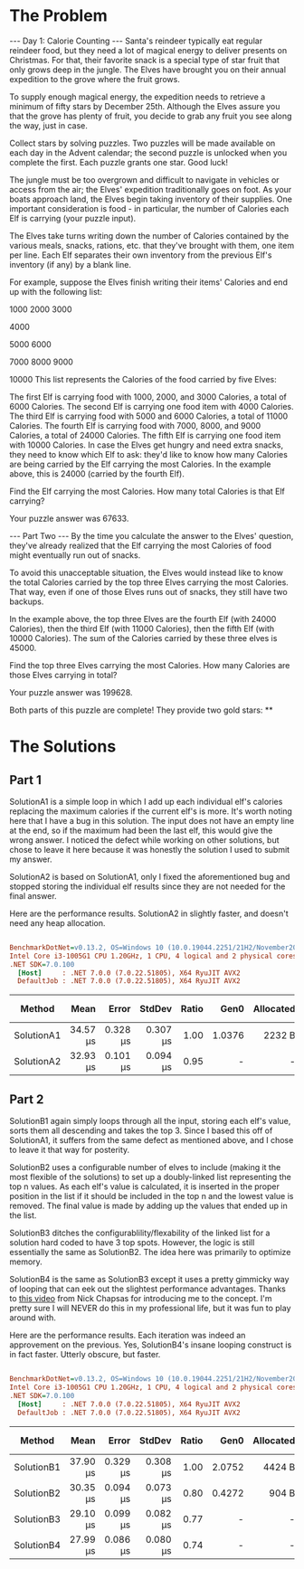 ﻿# The Problem

--- Day 1: Calorie Counting ---
Santa's reindeer typically eat regular reindeer food, but they need a lot of magical energy to deliver presents on Christmas. For that, their favorite snack is a special type of star fruit that only grows deep in the jungle. The Elves have brought you on their annual expedition to the grove where the fruit grows.

To supply enough magical energy, the expedition needs to retrieve a minimum of fifty stars by December 25th. Although the Elves assure you that the grove has plenty of fruit, you decide to grab any fruit you see along the way, just in case.

Collect stars by solving puzzles. Two puzzles will be made available on each day in the Advent calendar; the second puzzle is unlocked when you complete the first. Each puzzle grants one star. Good luck!

The jungle must be too overgrown and difficult to navigate in vehicles or access from the air; the Elves' expedition traditionally goes on foot. As your boats approach land, the Elves begin taking inventory of their supplies. One important consideration is food - in particular, the number of Calories each Elf is carrying (your puzzle input).

The Elves take turns writing down the number of Calories contained by the various meals, snacks, rations, etc. that they've brought with them, one item per line. Each Elf separates their own inventory from the previous Elf's inventory (if any) by a blank line.

For example, suppose the Elves finish writing their items' Calories and end up with the following list:

1000
2000
3000

4000

5000
6000

7000
8000
9000

10000
This list represents the Calories of the food carried by five Elves:

The first Elf is carrying food with 1000, 2000, and 3000 Calories, a total of 6000 Calories.
The second Elf is carrying one food item with 4000 Calories.
The third Elf is carrying food with 5000 and 6000 Calories, a total of 11000 Calories.
The fourth Elf is carrying food with 7000, 8000, and 9000 Calories, a total of 24000 Calories.
The fifth Elf is carrying one food item with 10000 Calories.
In case the Elves get hungry and need extra snacks, they need to know which Elf to ask: they'd like to know how many Calories are being carried by the Elf carrying the most Calories. In the example above, this is 24000 (carried by the fourth Elf).

Find the Elf carrying the most Calories. How many total Calories is that Elf carrying?

Your puzzle answer was 67633.

--- Part Two ---
By the time you calculate the answer to the Elves' question, they've already realized that the Elf carrying the most Calories of food might eventually run out of snacks.

To avoid this unacceptable situation, the Elves would instead like to know the total Calories carried by the top three Elves carrying the most Calories. That way, even if one of those Elves runs out of snacks, they still have two backups.

In the example above, the top three Elves are the fourth Elf (with 24000 Calories), then the third Elf (with 11000 Calories), then the fifth Elf (with 10000 Calories). The sum of the Calories carried by these three elves is 45000.

Find the top three Elves carrying the most Calories. How many Calories are those Elves carrying in total?

Your puzzle answer was 199628.

Both parts of this puzzle are complete! They provide two gold stars: **

# The Solutions

## Part 1

SolutionA1 is a simple loop in which I add up each individual elf's calories replacing the maximum
calories if the current elf's is more. It's worth noting here that I have a bug in this solution.
The input does not have an empty line at the end, so if the maximum had been the last elf, this
would give the wrong answer. I noticed the defect while working on other solutions, but chose to
leave it here because it was honestly the solution I used to submit my answer.

SolutionA2 is based on SolutionA1, only I fixed the aforementioned bug and stopped storing the
individual elf results since they are not needed for the final answer.

Here are the performance results. SolutionA2 in slightly faster, and doesn't need any heap
allocation.

``` ini

BenchmarkDotNet=v0.13.2, OS=Windows 10 (10.0.19044.2251/21H2/November2021Update)
Intel Core i3-1005G1 CPU 1.20GHz, 1 CPU, 4 logical and 2 physical cores
.NET SDK=7.0.100
  [Host]     : .NET 7.0.0 (7.0.22.51805), X64 RyuJIT AVX2
  DefaultJob : .NET 7.0.0 (7.0.22.51805), X64 RyuJIT AVX2


```
|     Method |     Mean |    Error |   StdDev | Ratio |   Gen0 | Allocated | Alloc Ratio |
|----------- |---------:|---------:|---------:|------:|-------:|----------:|------------:|
| SolutionA1 | 34.57 μs | 0.328 μs | 0.307 μs |  1.00 | 1.0376 |    2232 B |        1.00 |
| SolutionA2 | 32.93 μs | 0.101 μs | 0.094 μs |  0.95 |      - |         - |        0.00 |

## Part 2

SolutionB1 again simply loops through all the input, storing each elf's value, sorts them all
descending and takes the top 3. Since I based this off of SolutionA1, it suffers from the same
defect as mentioned above, and I chose to leave it that way for posterity.

SolutionB2 uses a configurable number of elves to include (making it the most flexible of the
solutions) to set up a doubly-linked list representing the top n values. As each elf's value is
calculated, it is inserted in the proper position in the list if it should be included in the top
n and the lowest value is removed. The final value is made by adding up the values that ended up
in the list.

SolutionB3 ditches the configurablility/flexability of the linked list for a solution hard coded
to have 3 top spots. However, the logic is still essentially the same as SolutionB2. The idea here
was primarily to optimize memory.

SolutionB4 is the same as SolutionB3 except it uses a pretty gimmicky way of looping that can eek
out the slightest performance advantages. Thanks to [this video](https://youtu.be/cwBrWn4m9y8)
from Nick Chapsas for introducing me to the concept. I'm pretty sure I will NEVER do this in my
professional life, but it was fun to play around with.

Here are the performance results. Each iteration was indeed an approvement on the previous. Yes,
SolutionB4's insane looping construct is in fact faster. Utterly obscure, but faster.

``` ini

BenchmarkDotNet=v0.13.2, OS=Windows 10 (10.0.19044.2251/21H2/November2021Update)
Intel Core i3-1005G1 CPU 1.20GHz, 1 CPU, 4 logical and 2 physical cores
.NET SDK=7.0.100
  [Host]     : .NET 7.0.0 (7.0.22.51805), X64 RyuJIT AVX2
  DefaultJob : .NET 7.0.0 (7.0.22.51805), X64 RyuJIT AVX2


```
|     Method |     Mean |    Error |   StdDev | Ratio |   Gen0 | Allocated | Alloc Ratio |
|----------- |---------:|---------:|---------:|------:|-------:|----------:|------------:|
| SolutionB1 | 37.90 μs | 0.329 μs | 0.308 μs |  1.00 | 2.0752 |    4424 B |        1.00 |
| SolutionB2 | 30.35 μs | 0.094 μs | 0.073 μs |  0.80 | 0.4272 |     904 B |        0.20 |
| SolutionB3 | 29.10 μs | 0.099 μs | 0.082 μs |  0.77 |      - |         - |        0.00 |
| SolutionB4 | 27.99 μs | 0.086 μs | 0.080 μs |  0.74 |      - |         - |        0.00 |
